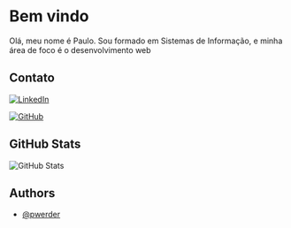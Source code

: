 
# Bem vindo

Olá, meu nome é Paulo. Sou formado em Sistemas de Informação, e minha área de foco é o desenvolvimento web

## Contato

[![LinkedIn](https://img.shields.io/badge/LinkedIn-0077B5?style=for-the-badge&logo=linkedin&logoColor=white)](https://www.linkedin.com/in/paulo-werder/)

[![GitHub](https://img.shields.io/badge/GitHub-100000?style=for-the-badge&logo=github&logoColor=white)](https://github.com/pawerder)

## GitHub Stats

![GitHub Stats](https://github-readme-stats.vercel.app/api?username=pwerder&theme=transparent&bg_color=000&border_color=30A3DC&show_icons=true&icon_color=30A3DC&title_color=E94D5F&text_color=FFF)

## Authors

- [@pwerder](https://www.github.com/pwerder)
